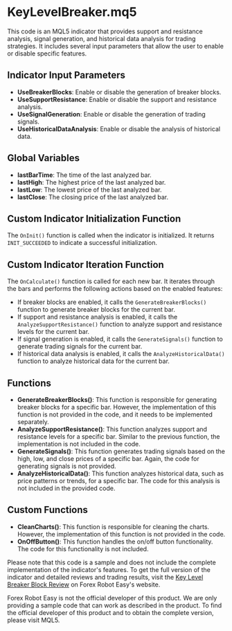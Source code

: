 # KeyLevelBreaker.mq5

This code is an MQL5 indicator that provides support and resistance analysis, signal generation, and historical data analysis for trading strategies. It includes several input parameters that allow the user to enable or disable specific features.

## Indicator Input Parameters
- **UseBreakerBlocks**: Enable or disable the generation of breaker blocks.
- **UseSupportResistance**: Enable or disable the support and resistance analysis.
- **UseSignalGeneration**: Enable or disable the generation of trading signals.
- **UseHistoricalDataAnalysis**: Enable or disable the analysis of historical data.

## Global Variables
- **lastBarTime**: The time of the last analyzed bar.
- **lastHigh**: The highest price of the last analyzed bar.
- **lastLow**: The lowest price of the last analyzed bar.
- **lastClose**: The closing price of the last analyzed bar.

## Custom Indicator Initialization Function
The `OnInit()` function is called when the indicator is initialized. It returns `INIT_SUCCEEDED` to indicate a successful initialization.

## Custom Indicator Iteration Function
The `OnCalculate()` function is called for each new bar. It iterates through the bars and performs the following actions based on the enabled features:
- If breaker blocks are enabled, it calls the `GenerateBreakerBlocks()` function to generate breaker blocks for the current bar.
- If support and resistance analysis is enabled, it calls the `AnalyzeSupportResistance()` function to analyze support and resistance levels for the current bar.
- If signal generation is enabled, it calls the `GenerateSignals()` function to generate trading signals for the current bar.
- If historical data analysis is enabled, it calls the `AnalyzeHistoricalData()` function to analyze historical data for the current bar.

## Functions
- **GenerateBreakerBlocks()**: This function is responsible for generating breaker blocks for a specific bar. However, the implementation of this function is not provided in the code, and it needs to be implemented separately.
- **AnalyzeSupportResistance()**: This function analyzes support and resistance levels for a specific bar. Similar to the previous function, the implementation is not included in the code.
- **GenerateSignals()**: This function generates trading signals based on the high, low, and close prices of a specific bar. Again, the code for generating signals is not provided.
- **AnalyzeHistoricalData()**: This function analyzes historical data, such as price patterns or trends, for a specific bar. The code for this analysis is not included in the provided code.

## Custom Functions
- **CleanCharts()**: This function is responsible for cleaning the charts. However, the implementation of this function is not provided in the code.
- **OnOffButton()**: This function handles the on/off button functionality. The code for this functionality is not included.

Please note that this code is a sample and does not include the complete implementation of the indicator's features. To get the full version of the indicator and detailed reviews and trading results, visit the [Key Level Breaker Block Review](https://forexroboteasy.com/forex-robot-review/key-level-breaker-block-review-reliable-forex-indicator-for-support-and-resistance/) on Forex Robot Easy's website.

Forex Robot Easy is not the official developer of this product. We are only providing a sample code that can work as described in the product. To find the official developer of this product and to obtain the complete version, please visit MQL5.
